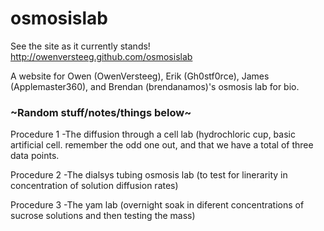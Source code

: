 osmosislab
==========

See the site as it currently stands! http://owenversteeg.github.com/osmosislab

A website for Owen (OwenVersteeg), Erik (Gh0stf0rce), James (Applemaster360), and Brendan (brendanamos)'s osmosis lab for bio.

### ~Random stuff/notes/things below~

Procedure 1
-The diffusion through a cell lab (hydrochloric cup, basic artificial cell. remember the odd one out, and that we have a total of three data points.

Procedure 2
-The dialsys tubing osmosis lab (to test for linerarity in concentration of solution diffusion rates)

Procedure 3
-The yam lab (overnight soak in diferent concentrations of sucrose solutions and then testing the mass)
